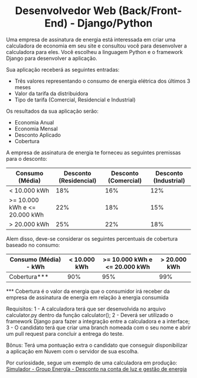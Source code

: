 <h1 align="center">Desenvolvedor Web (Back/Front-End) - Django/Python</h1>

Uma empresa de assinatura de energia está interessada em criar uma calculadora de economia em seu site e consultou você para desenvolver a calculadora para eles. Você escolheu a linguagem Python e o framework Django para desenvolver a aplicação.  

Sua aplicação receberá as seguintes entradas:

- Três valores representando o consumo de energia elétrica dos últimos 3 meses
- Valor da tarifa da distribuidora
- Tipo de tarifa (Comercial, Residencial e Industrial)

Os resultados da sua aplicação serão:

- Economia Anual
- Economia Mensal
- Desconto Aplicado
- Cobertura

A empresa de assinatura de energia te forneceu as seguintes premissas para o desconto:

| Consumo (Média) | Desconto (Residencial) | Desconto (Comercial) | Desconto (Industrial) |
| --- | --- | --- | --- |
| < 10.000 kWh | 18% | 16% | 12% |
| >= 10.000 kWh e <= 20.000 kWh | 22% | 18% | 15% |
| > 20.000 kWh | 25% | 22% | 18% |

Alem disso, deve-se considerar os seguintes percentuais de cobertura baseado no consumo:

| Consumo (Média) - kWh | < 10.000 kWh | >= 10.000 kWh e <= 20.000 kWh | > 20.000 kWh |
| --- | --- | --- | --- |
| Cobertura*** | 90% | 95% | 99% |

*** Cobertura é o valor da energia que o consumidor irá receber da empresa de assinatura de energia em relação à energia consumida

Requisitos:
1 - A calculadora terá que ser desenvolvida no arquivo calculator.py dentro da função calculator();
2 - Deverá ser utilizado o framework Django para fazer a integração entre a calculadora e a interface;
3 - O candidato terá que criar uma branch nomeada com o seu nome e abrir um pull request para concluir a entrega do teste.

Bônus:
Terá uma pontuação extra o candidato que conseguir disponibilizar a aplicação em Nuvem com o servidor de sua escolha.

Por curiosidade, segue um exemplo de uma calculadora em produção: 
[Simulador - Group Energia - Desconto na conta de luz e gestão de energia](https://groupenergia.com.br/simulador/)
